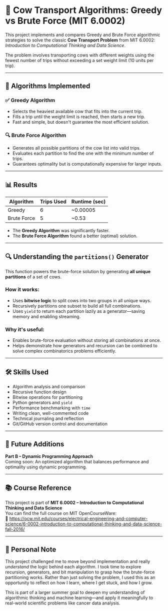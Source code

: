 # 🚀 Cow Transport Algorithms: Greedy vs Brute Force (MIT 6.0002)

This project implements and compares Greedy and Brute Force algorithmic strategies to solve the classic **Cow Transport Problem** from MIT 6.0002: *Introduction to Computational Thinking and Data Science*.

The problem involves transporting cows with different weights using the fewest number of trips without exceeding a set weight limit (10 units per trip).

---

## 🧠 Algorithms Implemented

### ✅ Greedy Algorithm
- Selects the heaviest available cow that fits into the current trip.
- Fills a trip until the weight limit is reached, then starts a new trip.
- Fast and simple, but doesn't guarantee the most efficient solution.

### 🔍 Brute Force Algorithm
- Generates all possible partitions of the cow list into valid trips.
- Evaluates each partition to find the one with the minimum number of trips.
- Guarantees optimality but is computationally expensive for larger inputs.

---

## 📊 Results

| Algorithm     | Trips Used | Runtime (sec)        |
|---------------|------------|----------------------|
| Greedy        | 6          | ~0.00005             |
| Brute Force   | 5          | ~0.53                |

- The **Greedy Algorithm** was significantly faster.
- The **Brute Force Algorithm** found a better (optimal) solution.

---

## 🔍 Understanding the `partitions()` Generator

This function powers the brute-force solution by generating **all unique partitions** of a set of cows.

### How it works:
- Uses **bitwise logic** to split cows into two groups in all unique ways.
- Recursively partitions one subset to build all full combinations.
- Uses `yield` to return each partition lazily as a generator—saving memory and enabling streaming.

### Why it's useful:
- Enables brute-force evaluation without storing all combinations at once.
- Helps demonstrate how generators and recursion can be combined to solve complex combinatorics problems efficiently.

---

## 🛠️ Skills Used

- Algorithm analysis and comparison  
- Recursive function design  
- Bitwise operations for partitioning  
- Python generators and `yield`  
- Performance benchmarking with `time`  
- Writing clean, well-commented code  
- Technical journaling and reflection  
- Git/GitHub version control and documentation

---

## 🔮 Future Additions

**Part B – Dynamic Programming Approach**  
Coming soon: An optimized algorithm that balances performance and optimality using dynamic programming.

---

## 📚 Course Reference

This project is part of **MIT 6.0002 – Introduction to Computational Thinking and Data Science**  
You can find the full course on MIT OpenCourseWare:  
🔗 https://ocw.mit.edu/courses/electrical-engineering-and-computer-science/6-0002-introduction-to-computational-thinking-and-data-science-fall-2016/

---

## 🧠 Personal Note

This project challenged me to move beyond implementation and really *understand* the logic behind each algorithm. I took time to explore recursion, generators, and bit manipulation to grasp how the brute-force partitioning works. Rather than just solving the problem, I used this as an opportunity to reflect on how I learn, where I get stuck, and how I grow.

This is part of a larger summer goal to deepen my understanding of algorithmic thinking and machine learning—and apply it meaningfully to real-world scientific problems like cancer data analysis.
